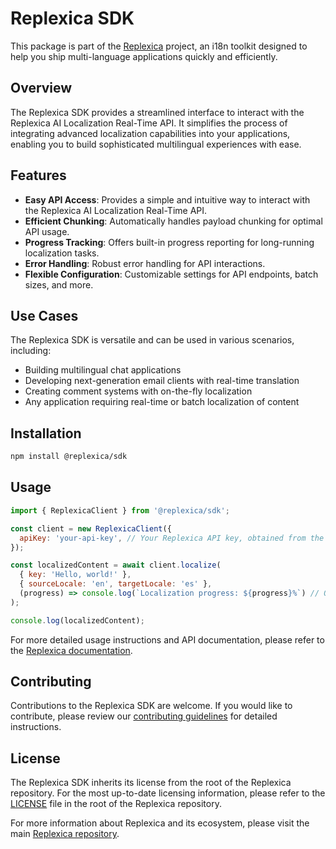 # Replexica SDK

This package is part of the [Replexica](https://github.com/replexica/replexica) project, an i18n toolkit designed to help you ship multi-language applications quickly and efficiently.

## Overview

The Replexica SDK provides a streamlined interface to interact with the Replexica AI Localization Real-Time API. It simplifies the process of integrating advanced localization capabilities into your applications, enabling you to build sophisticated multilingual experiences with ease.

## Features

- **Easy API Access**: Provides a simple and intuitive way to interact with the Replexica AI Localization Real-Time API.
- **Efficient Chunking**: Automatically handles payload chunking for optimal API usage.
- **Progress Tracking**: Offers built-in progress reporting for long-running localization tasks.
- **Error Handling**: Robust error handling for API interactions.
- **Flexible Configuration**: Customizable settings for API endpoints, batch sizes, and more.

## Use Cases

The Replexica SDK is versatile and can be used in various scenarios, including:

- Building multilingual chat applications
- Developing next-generation email clients with real-time translation
- Creating comment systems with on-the-fly localization
- Any application requiring real-time or batch localization of content

## Installation

```bash
npm install @replexica/sdk
```

## Usage

```javascript
import { ReplexicaClient } from '@replexica/sdk';

const client = new ReplexicaClient({
  apiKey: 'your-api-key', // Your Replexica API key, obtained from the Replexica.com dashboard
});

const localizedContent = await client.localize(
  { key: 'Hello, world!' },
  { sourceLocale: 'en', targetLocale: 'es' },
  (progress) => console.log(`Localization progress: ${progress}%`) // Optional progress callback
);

console.log(localizedContent);
```

For more detailed usage instructions and API documentation, please refer to the [Replexica documentation](https://docs.replexica.com).

## Contributing

Contributions to the Replexica SDK are welcome. If you would like to contribute, please review our [contributing guidelines](https://github.com/replexica/replexica/blob/main/CONTRIBUTING.md) for detailed instructions.

## License

The Replexica SDK inherits its license from the root of the Replexica repository. For the most up-to-date licensing information, please refer to the [LICENSE](https://github.com/replexica/replexica/blob/main/LICENSE) file in the root of the Replexica repository.

For more information about Replexica and its ecosystem, please visit the main [Replexica repository](https://github.com/replexica/replexica).
